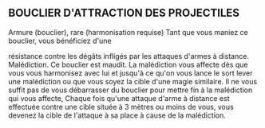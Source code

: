 ## BOUCLIER D'ATTRACTION DES PROJECTILES

Armure (bouclier), rare (harmonisation requise)
Tant que vous maniez ce bouclier, vous bénéficiez d'une

résistance contre les dégâts infligés par les attaques d'armes
à distance.
Malédiction. Ce bouclier est maudit. La malédiction vous
affecte dès que vous vous harmonisez avec lui et jusqu'à
ce qu'on vous lance le sort lever une malédiction ou que
vous soyez la cible d'une magie similaire. Il ne vous suffit
pas de vous débarrasser du bouclier pour mettre fin à la
malédiction qui vous affecte, Chaque fois qu'une attaque
d'arme à distance est effectuée contre une cible située à
3 mètres ou moins de vous, vous devenez la cible de l'attaque
à sa place à cause de la malédiction.
